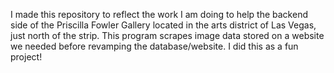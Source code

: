 I made this repository to reflect the work I am doing to help the backend side of the Priscilla Fowler Gallery located in the arts district of Las Vegas, just north of the strip. This program scrapes image data stored on a website we needed before revamping the database/website. I did this as a fun project!
